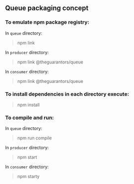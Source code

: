 ## Queue packaging concept

### To emulate npm package registry:

In `queue` directory:
> npm link

In `producer` directory:
> npm link @theguarantors/queue

In `consumer` directory:
> npm link @theguarantors/queue


### To install dependencies in each directory execute:

> npm install

### To compile and run:

In `queue` directory:
> npm run compile

In `producer` directory:
> npm start

In `consumer` directory:
> npm starty

